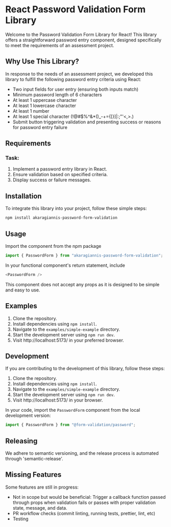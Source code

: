 # React Password Validation Form Library

Welcome to the Password Validation Form Library for React! This library offers a straightforward password entry component, designed specifically to meet the requirements of an assessment project.

## Why Use This Library?

In response to the needs of an assessment project, we developed this library to fulfill the following password entry criteria using React:

- Two input fields for user entry (ensuring both inputs match)
- Minimum password length of 6 characters
- At least 1 uppercase character
- At least 1 lowercase character
- At least 1 number
- At least 1 special character (!@#$%^&\*()\_-+={[}]|:;"'<,>.)
- Submit button triggering validation and presenting success or reasons for password entry failure

## Requirements

### Task:

1. Implement a password entry library in React.
2. Ensure validation based on specified criteria.
3. Display success or failure messages.

## Installation

To integrate this library into your project, follow these simple steps:

```bash
npm install akaragiannis-password-form-validation
```

## Usage

Import the component from the npm package

```typescript
import { PasswordForm } from "akaragiannis-password-form-validation";
```

In your functional component's return statement, include

```typescript
<PasswordForm />
```

This component does not accept any props as it is designed to be simple and easy to use.

## Examples

1. Clone the repository.
2. Install dependencies using `npm install`.
3. Navigate to the `examples/simple-example` directory.
4. Start the development server using `npm run dev`.
5. Visit http://localhost:5173/ in your preferred browser.

## Development

If you are contributing to the development of this library, follow these steps:

1. Clone the repository.
2. Install dependencies using `npm install`.
3. Navigate to the `examples/simple-example` directory.
4. Start the development server using `npm run dev`.
5. Visit http://localhost:5173/ in your browser.

In your code, import the `PasswordForm` component from the local development version:

```typescript
import { PasswordForm } from "@form-validation/password";
```

## Releasing

We adhere to semantic versioning, and the release process is automated through 'semantic-release'.

## Missing Features

Some features are still in progress:

- Not in scope but would be beneficial: Trigger a callback function passed through props when validation fails or passes with proper validation state, message, and data.
- PR workflow checks (commit linting, running tests, prettier, lint, etc)
- Testing
